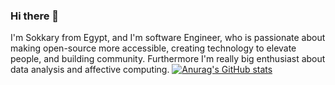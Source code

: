 ### Hi there 👋

I'm Sokkary from Egypt, and I'm software Engineer, who is passionate about making open-source more accessible, creating technology to elevate people, and building community.
Furthermore I'm really big enthusiast about data analysis and affective computing.
[![Anurag's GitHub stats](https://github-readme-stats.vercel.app/api?username=Elsokkary101)](https://github.com/anuraghazra/github-readme-stats)

